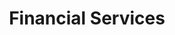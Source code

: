 ---
layout: classification
title: Financial Services
image: /img/classifications/financialservices.jpeg
featured: true
applications: true
tags:
 - Banking
 - Accounting
 - Insurance
 - Stocks
 - Insurance
 - Stocks
# classification_partners:
#   - type: Classification Supporter
#     list:
#       - name: Rotaract Bangalore East
#         img: /img/partners/rbe.png
#       - name: Rotaract Bangalore East
#         img: /img/partners/rbe.png
description:
  Financial services are the economic services which includes a broad range of businesses that manage money, including credit unions, banks, credit-card companies, insurance companies, accountancy companies, consumer-finance companies, stock brokerages, investment funds, individual managers and some government-sponsored enterprises. Apply to observe and get on field experience in the industry.

# mentors:
#   - name: Testing Name
#     company: Company
#     img: /img/t1.png
#     social:
#       linkedin: https://www.linkedin.com/in/zeospec/
#       twitter: https://twitter.com/ZeoSpec
#       facebook: https://www.facebook.com/zeospec/
#       instagram: https://www.instagram.com/ZeoSpec/
#     introduction: The objective of the game is to get 3 sets of properties in distinct colors. The first player to 3 sets wins the game. There are some action cards, which let you get money/properties from other players. Important action cards, relevant for this post
---